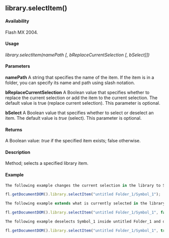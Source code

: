 ## library.selectItem()

#### Availability

Flash MX 2004.

#### Usage

*library.selectItem(namePath [, bReplaceCurrentSelection [, bSelect]])*

#### Parameters

**namePath** A string that specifies the name of the item. If the item is in a folder, you can specify its name and path using slash notation.

**bReplaceCurrentSelection** A Boolean value that specifies whether to replace the current selection or add the item to the current selection. The default value is true (replace current selection). This parameter is optional.

**bSelect** A Boolean value that specifies whether to select or deselect an item. The default value is *true* (select). This parameter is optional.

#### Returns

A Boolean value: *true* if the specified item exists; false otherwise.

#### Description

Method; selects a specified library item.

#### Example

```javascript
The following example changes the current selection in the library to Symbol_1 inside untitled Folder_1:

fl.getDocumentDOM().library.selectItem("untitled Folder_1/Symbol_1");

The following example extends what is currently selected in the library to include Symbol_1 inside untitled Folder_1:

fl.getDocumentDOM().library.selectItem("untitled Folder_1/Symbol_1", false);

The following example deselects Symbol_1 inside untitled Folder_1 and does not change other selected items:

fl.getDocumentDOM().library.selectItem("untitled Folder_1/Symbol_1", true, false);

```